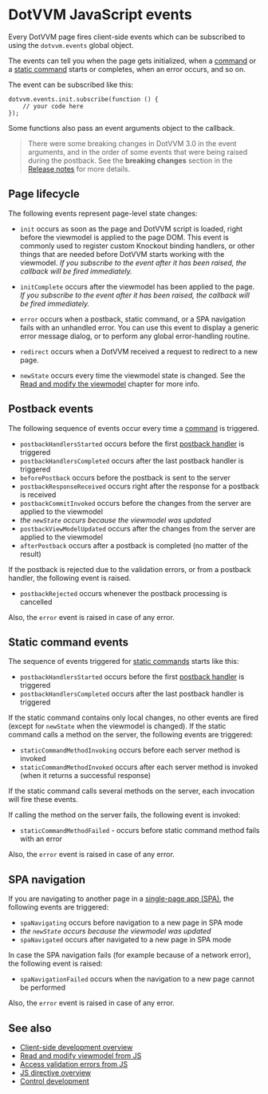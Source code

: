 # DotVVM JavaScript events

Every DotVVM page fires client-side events which can be subscribed to using the `dotvvm.events` global object. 

The events can tell you when the page gets initialized, when a [command](~/pages/concepts/respond-to-user-actions/commands) or a  [static command](~/pages/concepts/respond-to-user-actions/static-commands) starts or completes, when an error occurs, and so on.

The event can be subscribed like this:

```JS
dotvvm.events.init.subscribe(function () {
    // your code here
});
```

Some functions also pass an event arguments object to the callback.

> There were some breaking changes in DotVVM 3.0 in the event arguments, and in the order of some events that were being raised during the postback. See the **breaking changes** section in the [Release notes](https://github.com/riganti/dotvvm/releases/tag/v3.0) for more details.

## Page lifecycle

The following events represent page-level state changes:

* `init` occurs as soon as the page and DotVVM script is loaded, right before the viewmodel is applied to the page DOM. This event is commonly used to register custom Knockout binding handlers, or other things that are needed before DotVVM starts working with the viewmodel. _If you subscribe to the event after it has been raised, the callback will be fired immediately._ 

* `initComplete` occurs after the viewmodel has been applied to the page. _If you subscribe to the event after it has been raised, the callback will be fired immediately._ 

* `error` occurs when a postback, static command, or a SPA navigation fails with an unhandled error. You can use this event to display a generic error message dialog, or to perform any global error-handling routine.

* `redirect` occurs when a DotVVM received a request to redirect to a new page. 

* `newState` occurs every time the viewmodel state is changed. See the [Read and modify the viewmodel](read-and-modify-viewmodel-from-js) chapter for more info.

## Postback events

The following sequence of events occur every time a [command](~/pages/concepts/respond-to-user-actions/commands) is triggered.

* `postbackHandlersStarted` occurs before the first [postback handler](~/pages/concepts/respond-to-user-actions/postback-handlers) is triggered
* `postbackHandlersCompleted` occurs after the last postback handler is triggered
* `beforePostback` occurs before the postback is sent to the server
* `postbackResponseReceived` occurs right after the response for a postback is received
* `postbackCommitInvoked` occurs before the changes from the server are applied to the viewmodel
* _the `newState` occurs because the viewmodel was updated_
* `postbackViewModelUpdated` occurs after the changes from the server are applied to the viewmodel
* `afterPostback` occurs after a postback is completed (no matter of the result)

If the postback is rejected due to the validation errors, or from a postback handler, the following event is raised.

* `postbackRejected` occurs whenever the postback processing is cancelled

Also, the `error` event is raised in case of any error.

## Static command events

The sequence of events triggered for [static commands](~/pages/concepts/respond-to-user-actions/static-commands) starts like this:

* `postbackHandlersStarted` occurs before the first [postback handler](~/pages/concepts/respond-to-user-actions/postback-handlers) is triggered
* `postbackHandlersCompleted` occurs after the last postback handler is triggered

If the static command contains only local changes, no other events are fired (except for `newState` when the viewmodel is changed). If the static command calls a method on the server, the following events are triggered:

* `staticCommandMethodInvoking` occurs before each server method is invoked
* `staticCommandMethodInvoked` occurs after each server method is invoked (when it returns a successful response)

If the static command calls several methods on the server, each invocation will fire these events.

If calling the method on the server fails, the following event is invoked:

* `staticCommandMethodFailed` - occurs before static command method fails with an error

Also, the `error` event is raised in case of any error.

## SPA navigation

If you are navigating to another page in a [single-page app (SPA)](~/pages/concepts/layout/single-page-applications-spa), the following events are triggered:

* `spaNavigating` occurs before navigation to a new page in SPA mode
* _the `newState` occurs because the viewmodel was updated_
* `spaNavigated` occurs after navigated to a new page in SPA mode

In case the SPA navigation fails (for example because of a network error), the following event is raised:

* `spaNavigationFailed` occurs when the navigation to a new page cannot be performed

Also, the `error` event is raised in case of any error.

## See also

* [Client-side development overview](overview)
* [Read and modify viewmodel from JS](read-and-modify-viewmodel-from-js)
* [Access validation errors from JS](access-validation-errors-from-js)
* [JS directive overview](js-directive/overview)
* [Control development](~/pages/concepts/control-development/overview)